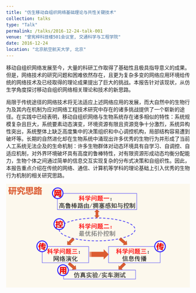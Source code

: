 ```yaml
---
title: "仿生移动自组织网络基础理论与共性关键技术"
collection: talks
type: "Talk"
permalink: /talks/2016-12-24-talk-001
venue: "曾宪梓科技楼501会议室, 交通科学与工程学院"
date: 2016-12-24
location: "北京航空航天大学, 北京"
---
```


移动自组织网络发展至今，大量的科研工作取得了基础性且极具指导意义的成果。但是，网络技术的研究问题和困难依然存在，且更为复杂多变的网络应用环境给传统的网络技术及已经取得的理论成果提出了巨大的挑战。本报告针对该现状，从仿生学角度探讨移动自组织网络相关理论和技术的新思路。

局限于传统途径的网络技术将无法适应上述网络应用的发展，而大自然中的生物行为及其内在机制为应对网络工程技术研究中存在的诸多挑战提供了一个崭新的途径。在实践中已经表明，移动自组织网络与生物系统存在诸多相似的特性：系统规模复杂且巨大，系统要素动态演变，环境资源有限且资源竞争十分激烈，系统异构性突出，系统整体上缺乏高度集中的决策组织和中心调控机构，局部结构容易遭到破坏等。长期的自然进化却在生物系统中涌现出许多优秀的生物行为并形成了当前人工系统无法企及的生命机制：许多生物群体对动态环境具有自学习、自调控、自适应机制，对外界环境破坏具有高度的鲁棒特性，对有限资源形成动态均衡分配能力，生物个体之间通过简单的信息交互实现复杂的分布式决策和自组织性。因此，本报告重点介绍在传统的网络、通信、计算机等学科的理论基础上引入优秀的生物行为机制的相关研究思路。


![framework](/images/report-idea-000.png)



